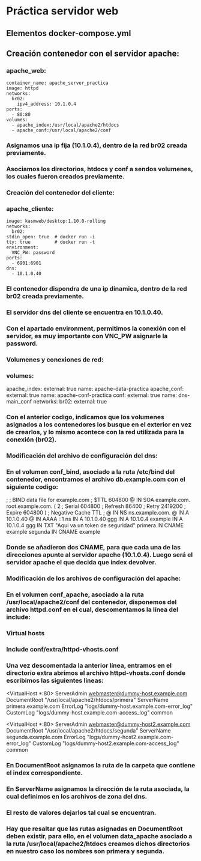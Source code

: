 # Práctica servidor web
## Elementos  docker-compose.yml
## Creación contenedor con el servidor apache:
### apache_web:
    container_name: apache_server_practica
    image: httpd
    networks:
      br02:
        ipv4_address: 10.1.0.4
    ports:
      - 80:80
    volumes:
      - apache_index:/usr/local/apache2/htdocs
      - apache_conf:/usr/local/apache2/conf
### Asignamos una ip fija (10.1.0.4), dentro de la red br02 creada previamente.
### Asociamos los directorios, htdocs y conf a sendos volumenes, los cuales fueron creados previamente.
### Creación del contenedor del cliente:
### apache_cliente:
    image: kasmweb/desktop:1.10.0-rolling
    networks:
      br02:
    stdin_open: true  # docker run -i
    tty: true         # docker run -t
    environment:
      VNC_PW: password
    ports:
      - 6901:6901
    dns:
      - 10.1.0.40
### El contenedor dispondra de una ip dinamica, dentro de la red br02 creada previamente.
### El servidor dns del cliente se encuentra en 10.1.0.40.
### Con el apartado environment, permitimos la conexión con el servidor, es muy importante con VNC_PW asignarle la password.
### Volumenes y conexiones de red:
### volumes:
  apache_index:
    external: true
    name: apache-data-practica
  apache_conf:
    external: true
    name: apache-conf-practica
  conf:
    external: true
    name: dns-main_conf
networks: 
  br02:
    external: true
### Con el anterior codigo, indicamos que los volumenes asignados a los contenedores los busque en el exterior en vez de crearlos, y lo mismo acontece con la red utilizada para la conexión (br02).
### Modificación del archivo de configuración del dns:
### En el volumen conf_bind, asociado a la ruta /etc/bind del contenedor, encontramos el archivo db.example.com con el siguiente codigo:
;
; BIND data file for example.com
;
$TTL	604800
@	IN	SOA	example.com. root.example.com. (
			      2		; Serial
			 604800		; Refresh
			  86400		; Retry
			2419200		; Expire
			 604800 )	; Negative Cache TTL
;
@	IN	NS	ns.example.com.
@	IN	A	10.1.0.40
@	IN	AAAA	::1
ns  IN  A   10.1.0.40
ggg	IN	A	10.1.0.4
example	IN 	A 	10.1.0.4
ggg IN	TXT	"Aqui va un token de seguridad"
primera	IN	CNAME	example
segunda	IN	CNAME	example

### Donde se añadieron dos CNAME, para que cada una de las direcciones apunte al servidor apache (10.1.0.4). Luego será el servidor apache el que decida que index devolver.
### Modificación de los archivos de configuración del apache:
### En el volumen conf_apache, asociado a la ruta /usr/local/apache2/conf del contenedor, disponemos del archivo httpd.conf en el cual, descomentamos la línea del include:

### Virtual hosts
### Include conf/extra/httpd-vhosts.conf
### Una vez descomentada la anterior línea, entramos en el directorio extra abrimos el archivo httpd-vhosts.conf donde escribimos las siguientes líneas:

<VirtualHost *:80>
    ServerAdmin webmaster@dummy-host.example.com
    DocumentRoot "/usr/local/apache2/htdocs/primera"
    ServerName primera.example.com
    ErrorLog "logs/dummy-host.example.com-error_log"
    CustomLog "logs/dummy-host.example.com-access_log" common
</VirtualHost>

<VirtualHost *:80>
    ServerAdmin webmaster@dummy-host2.example.com
    DocumentRoot "/usr/local/apache2/htdocs/segunda"
    ServerName segunda.example.com
    ErrorLog "logs/dummy-host2.example.com-error_log"
    CustomLog "logs/dummy-host2.example.com-access_log" common
</VirtualHost>
### En DocumentRoot asignamos la ruta de la carpeta que contiene el index correspondiente.
### En ServerName asignamos la dirección de la ruta asociada, la cual definimos en los archivos de zona del dns.
### El resto de valores dejarlos tal cual se encuentran.
### Hay que resaltar que las rutas asignadas en DocumentRoot deben existir, para ello, en el volumen data_apache asociado a la ruta /usr/local/apache2/htdocs creamos dichos directorios en nuestro caso los nombres son primera y segunda.